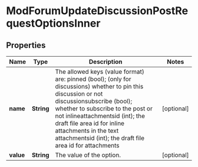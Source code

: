 

# ModForumUpdateDiscussionPostRequestOptionsInner


## Properties

| Name | Type | Description | Notes |
|------------ | ------------- | ------------- | -------------|
|**name** | **String** | The allowed keys (value format) are:                                 pinned (bool); (only for discussions) whether to pin this discussion or not                                 discussionsubscribe (bool); whether to subscribe to the post or not                                 inlineattachmentsid (int); the draft file area id for inline attachments in the text                                 attachmentsid (int); the draft file area id for attachments |  [optional] |
|**value** | **String** | The value of the option. |  [optional] |



